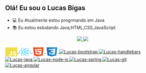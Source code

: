 ## Olá! Eu sou o Lucas Bigas

- 💻 Eu Atualmente estou progrmando em Java
- 📚 Eu estou estudando Java,HTML,CSS,JavaScript

<div align="center">
  <a href="https://github.com/LucasBigas">
  <img height="180em" src="https://github-readme-stats.vercel.app/api?username=LucasBigas&show_icons=true&theme=dracula&include_all_commits=true&count_private=true"/>
  <img height="180em" src="https://github-readme-stats.vercel.app/api/top-langs/?username=LucasBigas&layout=compact&langs_count=7&theme=dracula"/>
</div>
  
  <div style="display: inline_block"><br>
  <img align="center" alt="Lucas-Js" height="30" width="40" src="https://raw.githubusercontent.com/devicons/devicon/master/icons/javascript/javascript-plain.svg">
  <img align="center" alt="Lucas-React" height="30" width="40" src="https://raw.githubusercontent.com/devicons/devicon/master/icons/react/react-original.svg">
  <img align="center" alt="Lucas-HTML" height="30" width="40" src="https://raw.githubusercontent.com/devicons/devicon/master/icons/html5/html5-original.svg">
  <img align="center" alt="Lucas-CSS" height="30" width="40" src="https://raw.githubusercontent.com/devicons/devicon/master/icons/css3/css3-original.svg">
  <img align="center" alt="Lucas-bootstrap" height="30" width="40" src="https://cdn.jsdelivr.net/gh/devicons/devicon/icons/bootstrap/bootstrap-original.svg" > 
  <img align="center" alt="Lucas-handlebars" height="50" width="50" src="https://cdn.jsdelivr.net/gh/devicons/devicon/icons/handlebars/handlebars-original-wordmark.svg"> 
  <img align="center" alt="Lucas-java" height="50" width="50" src="https://cdn.jsdelivr.net/gh/devicons/devicon/icons/java/java-original-wordmark.svg" >
  <img align="center" alt="Lucas-node-js" height="50" width="50" src="https://cdn.jsdelivr.net/gh/devicons/devicon/icons/nodejs/nodejs-original.svg" >
  <img align="center" alt="Lucas-spring" height="40" width="50" src="https://cdn.jsdelivr.net/gh/devicons/devicon/icons/spring/spring-original.svg" >       
  <img align="center" alt="Lucas-git" height="50" width="50" src="https://cdn.jsdelivr.net/gh/devicons/devicon/icons/github/github-original.svg">
  <img align="center" alt="Lucas-angular" height="60" width="60" src="https://cdn.jsdelivr.net/gh/devicons/devicon/icons/angularjs/angularjs-original.svg" >
          
          
          
</div>
